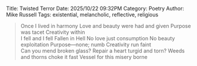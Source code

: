 Title: Twisted Terror
Date: 2025/10/22 09:32PM
Category: Poetry
Author: Mike Russell
Tags: existential, melancholic, reflective, religious

> Once I lived in harmony
> Love and beauty were had and given
> Purpose was tacet
> Creativity within
> <br>
> I fell and I fell
> Fallen in Hell
> No love just consumption
> No beauty exploitation
> Purpose—none; numb
> Creativity run faint
> <br>
> Can you mend broken glass?
> Repair a heart turgid and torn?
> Weeds and thorns choke it fast
> Vessel for this misery borne
